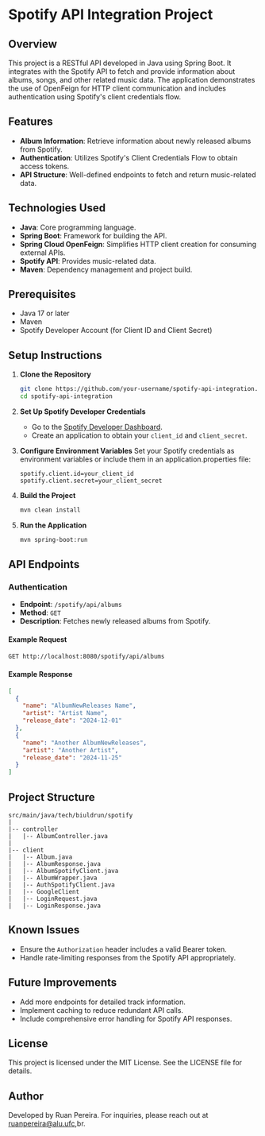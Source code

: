 # Spotify API Integration Project

## Overview

This project is a RESTful API developed in Java using Spring Boot. It integrates with the Spotify API to fetch and provide information about albums, songs, and other related music data. The application demonstrates the use of OpenFeign for HTTP client communication and includes authentication using Spotify's client credentials flow.

## Features

- **Album Information**: Retrieve information about newly released albums from Spotify.
- **Authentication**: Utilizes Spotify's Client Credentials Flow to obtain access tokens.
- **API Structure**: Well-defined endpoints to fetch and return music-related data.

## Technologies Used

- **Java**: Core programming language.
- **Spring Boot**: Framework for building the API.
- **Spring Cloud OpenFeign**: Simplifies HTTP client creation for consuming external APIs.
- **Spotify API**: Provides music-related data.
- **Maven**: Dependency management and project build.

## Prerequisites

- Java 17 or later
- Maven
- Spotify Developer Account (for Client ID and Client Secret)

## Setup Instructions

1. **Clone the Repository**

   ```bash
   git clone https://github.com/your-username/spotify-api-integration.git
   cd spotify-api-integration
   ```

2. **Set Up Spotify Developer Credentials**

    - Go to the [Spotify Developer Dashboard](https://developer.spotify.com/dashboard/).
    - Create an application to obtain your `client_id` and `client_secret`.

3. **Configure Environment Variables**
   Set your Spotify credentials as environment variables or include them in an application.properties file:

   ```properties
   spotify.client.id=your_client_id
   spotify.client.secret=your_client_secret
   ```

4. **Build the Project**

   ```bash
   mvn clean install
   ```

5. **Run the Application**

   ```bash
   mvn spring-boot:run
   ```

## API Endpoints

### Authentication

- **Endpoint**: `/spotify/api/albums`
- **Method**: `GET`
- **Description**: Fetches newly released albums from Spotify.

#### Example Request

```bash
GET http://localhost:8080/spotify/api/albums
```

#### Example Response

```json
[
  {
    "name": "AlbumNewReleases Name",
    "artist": "Artist Name",
    "release_date": "2024-12-01"
  },
  {
    "name": "Another AlbumNewReleases",
    "artist": "Another Artist",
    "release_date": "2024-11-25"
  }
]
```

## Project Structure

```
src/main/java/tech/biuldrun/spotify
|
|-- controller
|   |-- AlbumController.java      
|
|-- client
|   |-- Album.java    
|   |-- AlbumResponse.java    
|   |-- AlbumSpotifyClient.java         
|   |-- AlbumWrapper.java    
|   |-- AuthSpotifyClient.java   
|   |-- GoogleClient
|   |-- LoginRequest.java       
|   |-- LoginResponse.java       

```

## Known Issues

- Ensure the `Authorization` header includes a valid Bearer token.
- Handle rate-limiting responses from the Spotify API appropriately.

## Future Improvements

- Add more endpoints for detailed track information.
- Implement caching to reduce redundant API calls.
- Include comprehensive error handling for Spotify API responses.

## License

This project is licensed under the MIT License. See the LICENSE file for details.

## Author

Developed by Ruan Pereira. For inquiries, please reach out at ruanpereira@alu.ufc,br.

